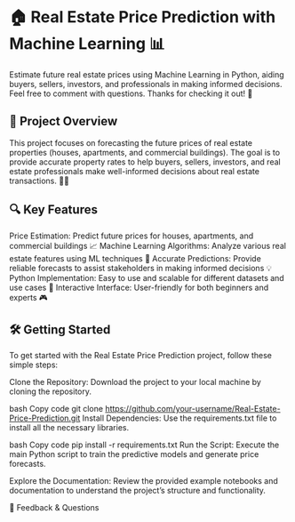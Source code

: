 <h1>🏠 Real Estate Price Prediction with Machine Learning 📊</h1>

Estimate future real estate prices using Machine Learning in Python, aiding buyers, sellers, investors, and professionals in making informed decisions. Feel free to comment with questions. Thanks for checking it out! 🙌

<h2>📌 Project Overview</h2>
This project focuses on forecasting the future prices of real estate properties (houses, apartments, and commercial buildings). The goal is to provide accurate property rates to help buyers, sellers, investors, and real estate professionals make well-informed decisions about real estate transactions. 🤖🏡

<h2>🔍 Key Features</h2>
Price Estimation: Predict future prices for houses, apartments, and commercial buildings 📈
Machine Learning Algorithms: Analyze various real estate features using ML techniques 🤖
Accurate Predictions: Provide reliable forecasts to assist stakeholders in making informed decisions 💡
Python Implementation: Easy to use and scalable for different datasets and use cases 🐍
Interactive Interface: User-friendly for both beginners and experts 🎮

<h2>🛠️ Getting Started</h2>
To get started with the Real Estate Price Prediction project, follow these simple steps:

Clone the Repository: Download the project to your local machine by cloning the repository.

bash
Copy code
git clone https://github.com/your-username/Real-Estate-Price-Prediction.git
Install Dependencies: Use the requirements.txt file to install all the necessary libraries.

bash
Copy code
pip install -r requirements.txt
Run the Script: Execute the main Python script to train the predictive models and generate price forecasts.

Explore the Documentation: Review the provided example notebooks and documentation to understand the project’s structure and functionality.

💬 Feedback & Questions

